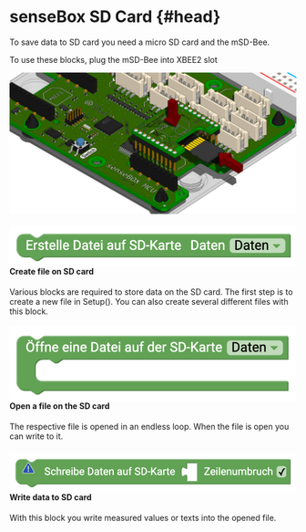 # senseBox SD Card {#head}

<div class="description">To save data to SD card you need a micro SD card and the mSD-Bee. 
</div>
<p>To use these blocks, plug the mSD-Bee into XBEE2 slot</p>
<div class="container">
    <div class="row">
        <div class="col-md-12" id="mSD-Bee">
            <img src="../pictures/components/mSD-bee.png" alt="block" align="center">
        </div>
    </div>


<div class="container">
    <div class="row">
        <div class="col-md-6" id="createSD">
            <img src="../pictures/blocks/sd/sd1.png" alt="block" align="left">
        </div>
        <div class="col-md-6">
            <h4>Create file on SD card </h4>
            Various blocks are required to store data on the SD card. The first step is to create a new file in Setup(). You can also create several different files with this block. 
        </div>
    </div>
</div>

<div class="line"></div>

<div class="container">
    <div class="row">
        <div class="col-md-6" id="openSD">
            <img src="../pictures/blocks/sd/sd2.png" alt="block" align="left">
        </div>
        <div class="col-md-6">
            <h4>Open a file on the SD card </h4>
           The respective file is opened in an endless loop. When the file is open you can write to it. 
        </div>
    </div>
</div>


<div class="container">
    <div class="row">
        <div class="col-md-6" id="saveSD">
            <img src="../pictures/blocks/sd/sd3.png" alt="block" align="left">
        </div>
        <div class="col-md-6">
        <h4>Write data to SD card </h4>
            With this block you write measured values or texts into the opened file. 
        </div>
    </div>
</div>

